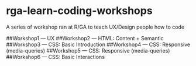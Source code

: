 rga-learn-coding-workshops
==========================

A series of workshop ran at R/GA to teach UX/Design people how to code

##Workshop1 — UX
##Workshop2 — HTML: Content + Semantic
##Workshop3 — CSS: Basic Introduction
##Workshop4 — CSS: Responsive (media-queries)
##Workshop5 — CSS: Responsive (media-queries)
##Workshop6 — CSS: Basic Interactions
